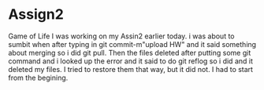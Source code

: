 # Assign2
Game of Life
I was working on my Assin2 earlier today. i was about to sumbit when after typing in git commit-m"upload HW" and it said something about merging so i did git pull. Then the files deleted after putting some git command and i looked up the error and it said to do git reflog so i did and it deleted my files. I tried to restore them that way, but it did not. I had to start from the begining. 
